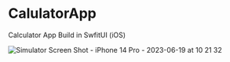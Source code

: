 # CalulatorApp
Calculator App Build in SwfitUI (iOS)



![Simulator Screen Shot - iPhone 14 Pro - 2023-06-19 at 10 21 32](https://github.com/deep-gtm/CalulatorApp/assets/70434931/7cb6cb78-672d-43b6-8236-b103a33764f7)
